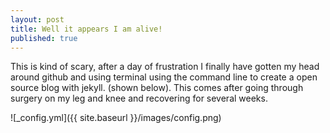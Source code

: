 ```yaml
---
layout: post
title: Well it appears I am alive!
published: true
---
```


This is kind of scary, after a day of frustration I finally have gotten my head around github and using terminal using the command line to create a open source blog with jekyll. (shown below). This comes after going through surgery on my leg and knee and recovering for several weeks. 


![_config.yml]({{ site.baseurl }}/images/config.png)


